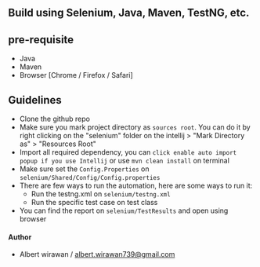 Build using Selenium, Java, Maven, TestNG, etc.
---

## pre-requisite
* Java
* Maven
* Browser [Chrome / Firefox / Safari]

## Guidelines
* Clone the github repo
* Make sure you mark project directory as `sources root`. You can do it by right clicking on the "selenium" folder on the intellij > "Mark Directory as" > "Resources Root" 
* Import all required dependency, you can `click enable auto import popup if you use Intellij`  or use `mvn clean install` on terminal
* Make sure set the `Config.Properties` on `selenium/Shared/Config/Config.properties`
* There are few ways to run the automation, here are some ways to run it:
  * Run the testng.xml on `selenium/testng.xml`
  * Run the specific test case on test class 
* You can find the report on `selenium/TestResults` and open using browser


#### Author
* Albert wirawan / albert.wirawan739@gmail.com